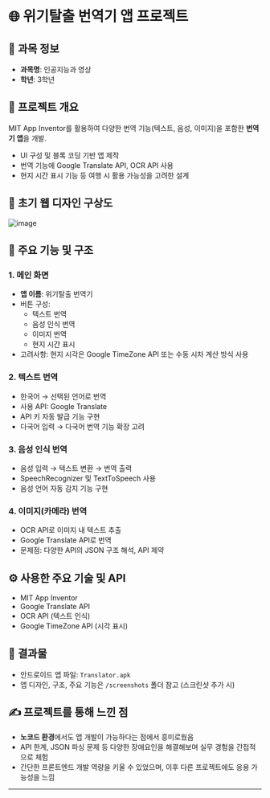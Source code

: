# 🌐 위기탈출 번역기 앱 프로젝트

## 📘 과목 정보
- **과목명**: 인공지능과 영상
- **학년**: 3학년

## 🧠 프로젝트 개요
MIT App Inventor를 활용하여 다양한 번역 기능(텍스트, 음성, 이미지)을 포함한 **번역기 앱**을 개발.

- UI 구성 및 블록 코딩 기반 앱 제작
- 번역 기능에 Google Translate API, OCR API 사용
- 현지 시간 표시 기능 등 여행 시 활용 가능성을 고려한 설계

## 📝 초기 웹 디자인 구상도
![image](https://github.com/user-attachments/assets/88b48ab9-4df8-4811-b04d-d359eaa85e19)

## 📱 주요 기능 및 구조

### 1. 메인 화면
- **앱 이름**: 위기탈출 번역기
- 버튼 구성:
  - 텍스트 번역
  - 음성 인식 번역
  - 이미지 번역
  - 현지 시간 표시
- 고려사항: 현지 시각은 Google TimeZone API 또는 수동 시차 계산 방식 사용

### 2. 텍스트 번역
- 한국어 → 선택된 언어로 번역
- 사용 API: Google Translate
- API 키 자동 발급 기능 구현
- 다국어 입력 → 다국어 번역 기능 확장 고려

### 3. 음성 인식 번역
- 음성 입력 → 텍스트 변환 → 번역 출력
- SpeechRecognizer 및 TextToSpeech 사용
- 음성 언어 자동 감지 기능 구현

### 4. 이미지(카메라) 번역
- OCR API로 이미지 내 텍스트 추출
- Google Translate API로 번역
- 문제점: 다양한 API의 JSON 구조 해석, API 제약

## ⚙️ 사용한 주요 기술 및 API
- MIT App Inventor
- Google Translate API
- OCR API (텍스트 인식)
- Google TimeZone API (시각 표시)

## 📁 결과물
- 안드로이드 앱 파일: `Translator.apk`
- 앱 디자인, 구조, 주요 기능은 `/screenshots` 폴더 참고 (스크린샷 추가 시)

## ✍️ 프로젝트를 통해 느낀 점
- **노코드 환경**에서도 앱 개발이 가능하다는 점에서 흥미로웠음
- API 한계, JSON 파싱 문제 등 다양한 장애요인을 해결해보며 실무 경험을 간접적으로 체험
- 간단한 프론트엔드 개발 역량을 키울 수 있었으며, 이후 다른 프로젝트에도 응용 가능성을 느낌

---

